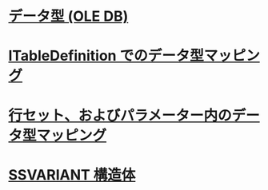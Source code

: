 # [データ型 (OLE DB)](data-types-ole-db.md)
# [ITableDefinition でのデータ型マッピング](data-type-mapping-in-itabledefinition.md)
# [行セット、およびパラメーター内のデータ型マッピング](data-type-mapping-in-rowsets-and-parameters.md)
# [SSVARIANT 構造体](ssvariant-structure.md)
